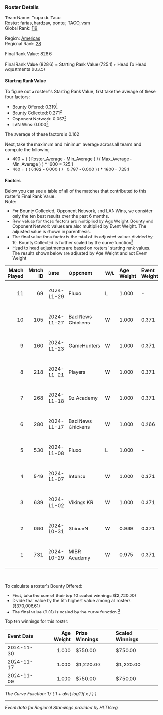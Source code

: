 ### Roster Details<br />
Team Name: Tropa do Taco<br />
Roster: farias, hardzao, ponter, TACO, vsm<br />
Global Rank: [119](../../standings_global_2024_12_02.md)<br />
<br />
Region: [Americas]( ../../standings_americas_2024_12_02.md)<br />
Regional Rank: [28]( ../../standings_americas_2024_12_02.md)<br />
<br />
Final Rank Value:  828.6<br />
<br />
Final Rank Value (828.6) = Starting Rank Value (725.1) + Head To Head Adjustments (103.5)<br />

#### Starting Rank Value<br />
To figure out a rosters's Starting Rank Value, first take the average of these four factors:<br />
- Bounty Offered: 0.319[<sup>1</sup>](#table2)
- Bounty Collected: 0.271[<sup>2</sup>](#table1)
- Opponent Network: 0.057[<sup>2</sup>](#table1)
- LAN Wins: 0.000[<sup>2</sup>](#table1)

The average of these factors is 0.162<br />
<br />
Next, take the maximum and minimum average across all teams and compute the following:<br />
- 400 + ( ( Roster_Average - Min_Average ) / ( Max_Average - Min_Average ) ) * 1600 = 725.1
- 400 + ( ( 0.162 - 0.000 ) / ( 0.797 - 0.000 ) ) * 1600 = 725.1


#### Factors<br />
Below you can see a table of all of the matches that contributed to this roster's Final Rank Value.<br />
Note:<br />

- For Bounty Collected, Opponent Network, and LAN Wins, we consider only the ten best results over the past 6 months.
- Raw values for those factors are multiplied by Age Weight. Bounty and Opponent Network values are also multiplied by Event Weight. The adjusted value is shown in parenthesis.
- The final value for a factor is the total of its adjusted values divided by 10. Bounty Collected is further scaled by the curve function[<sup>3</sup>](#curveFunction)
- Head to head adjustments are based on rosters' starting rank values. The results shown below are adjusted by Age Weight and not Event Weight
<span id="table1"></span><br />


| Match Played | Match ID | Date       | Opponent          | W/L | Age Weight | Event Weight | Bounty Collected | Opponent Network | LAN Wins  | H2H Adj. | Roster                               |
| -: | -: | :- | :- | :- | :- | :- | :- | :- | :- | -: | :- |
|           11 |       69 | 2024-11-29 | Fluxo             | L   | 1.000      | -            | -                | -                | -         |    -2.61 | farias, hardzao, ponter, TACO, vsm   |
|           10 |      105 | 2024-11-27 | Bad News Chickens | W   | 1.000      | 0.371        | 0.008 (0.003)    | 0.097 (0.036)    | 0 (0.000) |     9.65 | chayJESUS, farias, ponter, TACO, vsm |
|            9 |      160 | 2024-11-23 | GameHunters       | W   | 1.000      | 0.371        | 0.002 (0.001)    | 0.227 (0.084)    | 0 (0.000) |    12.31 | chayJESUS, farias, ponter, TACO, vsm |
|            8 |      218 | 2024-11-21 | Players           | W   | 1.000      | 0.371        | 0.005 (0.002)    | 0.257 (0.095)    | 0 (0.000) |    12.27 | chayJESUS, farias, ponter, TACO, vsm |
|            7 |      268 | 2024-11-18 | 9z Academy        | W   | 1.000      | 0.371        | 0.000 (0.000)    | 0.131 (0.048)    | 0 (0.000) |     6.25 | chayJESUS, farias, ponter, TACO, vsm |
|            6 |      280 | 2024-11-17 | Bad News Chickens | W   | 1.000      | 0.266        | 0.008 (0.002)    | 0.097 (0.026)    | 0 (0.000) |    11.71 | chayJESUS, farias, ponter, TACO, vsm |
|            5 |      530 | 2024-11-08 | Fluxo             | L   | 1.000      | -            | -                | -                | -         |    -2.46 | farias, n1ssim, ponter, TACO, vsm    |
|            4 |      549 | 2024-11-07 | Intense           | W   | 1.000      | 0.371        | 0.003 (0.001)    | 0.094 (0.035)    | 0 (0.000) |    11.73 | chayJESUS, farias, ponter, TACO, vsm |
|            3 |      639 | 2024-11-02 | Vikings KR        | W   | 1.000      | 0.371        | 0.014 (0.005)    | 0.332 (0.123)    | 0 (0.000) |    16.52 | chayJESUS, farias, ponter, TACO, vsm |
|            2 |      686 | 2024-10-31 | ShindeN           | W   | 0.989      | 0.371        | 0.016 (0.006)    | 0.151 (0.055)    | 0 (0.000) |    16.07 | chayJESUS, farias, ponter, TACO, vsm |
|            1 |      731 | 2024-10-29 | MIBR Academy      | W   | 0.975      | 0.371        | 0.003 (0.001)    | 0.190 (0.069)    | 0 (0.000) |    12.05 | chayJESUS, farias, ponter, TACO, vsm |

<br />
<span id="table2"></span><br />
To calculate a roster's Bounty Offered:<br />

- First, take the sum of their top 10 scaled winnings ($2,720.00)
- Divide that value by the 5th highest value among all rosters ($370,006.61)
- The final value (0.01) is scaled by the curve function.[<sup>3</sup>](#curveFunction)

Top ten winnings for this roster:<br />

| Event Date | Age Weight | Prize Winnings | Scaled Winnings |
| :- | -: | :- | :- |
| 2024-11-30 |      1.000 | $750.00        | $750.00         |
| 2024-11-17 |      1.000 | $1,220.00      | $1,220.00       |
| 2024-11-09 |      1.000 | $750.00        | $750.00         |


<span id="curveFunction"></span>_The Curve Function: 1 / ( 1 + abs( log10( x ) ) )_<br />

---
_Event data for Regional Standings provided by HLTV.org_<br />
